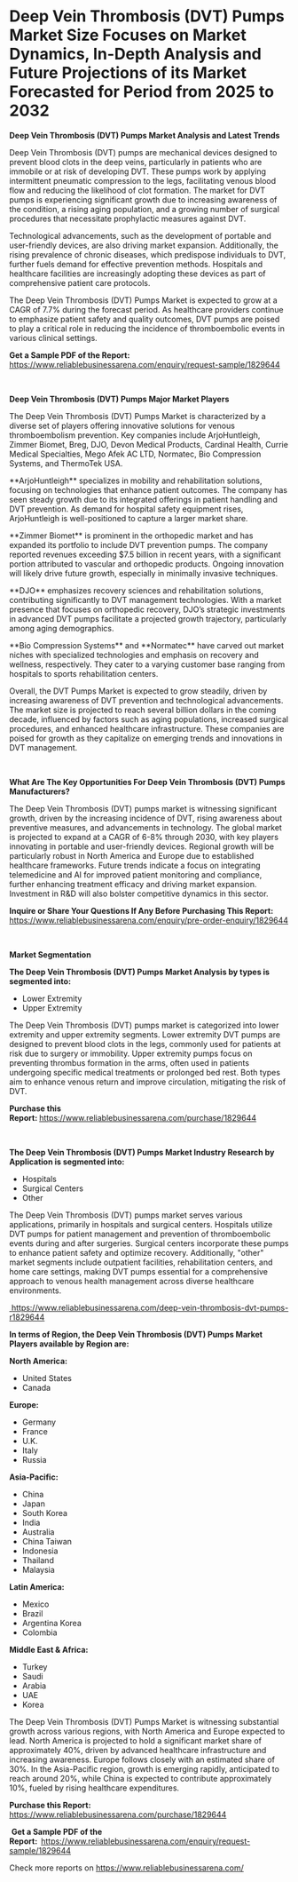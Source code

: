 <p><h1>Deep Vein Thrombosis (DVT) Pumps Market Size Focuses on Market Dynamics, In-Depth Analysis and Future Projections of its Market Forecasted for Period from 2025 to 2032</h1></p><p><strong>Deep Vein Thrombosis (DVT) Pumps Market Analysis and Latest Trends</strong></p>
<p><p>Deep Vein Thrombosis (DVT) pumps are mechanical devices designed to prevent blood clots in the deep veins, particularly in patients who are immobile or at risk of developing DVT. These pumps work by applying intermittent pneumatic compression to the legs, facilitating venous blood flow and reducing the likelihood of clot formation. The market for DVT pumps is experiencing significant growth due to increasing awareness of the condition, a rising aging population, and a growing number of surgical procedures that necessitate prophylactic measures against DVT.</p><p>Technological advancements, such as the development of portable and user-friendly devices, are also driving market expansion. Additionally, the rising prevalence of chronic diseases, which predispose individuals to DVT, further fuels demand for effective prevention methods. Hospitals and healthcare facilities are increasingly adopting these devices as part of comprehensive patient care protocols. </p><p>The Deep Vein Thrombosis (DVT) Pumps Market is expected to grow at a CAGR of 7.7% during the forecast period. As healthcare providers continue to emphasize patient safety and quality outcomes, DVT pumps are poised to play a critical role in reducing the incidence of thromboembolic events in various clinical settings.</p></p>
<p><strong>Get a Sample PDF of the Report:&nbsp;</strong> <a href="https://www.reliablebusinessarena.com/enquiry/request-sample/1829644?utm_campaign=2947&utm_medium=2&utm_source=Github&utm_content=ia&utm_term=05032025&utm_id=deep-vein-thrombosis-dvt-pumps">https://www.reliablebusinessarena.com/enquiry/request-sample/1829644</a></p>
<p>&nbsp;</p>
<p><strong>Deep Vein Thrombosis (DVT) Pumps Major Market Players</strong></p>
<p><p>The Deep Vein Thrombosis (DVT) Pumps Market is characterized by a diverse set of players offering innovative solutions for venous thromboembolism prevention. Key companies include ArjoHuntleigh, Zimmer Biomet, Breg, DJO, Devon Medical Products, Cardinal Health, Currie Medical Specialties, Mego Afek AC LTD, Normatec, Bio Compression Systems, and ThermoTek USA.</p><p>**ArjoHuntleigh** specializes in mobility and rehabilitation solutions, focusing on technologies that enhance patient outcomes. The company has seen steady growth due to its integrated offerings in patient handling and DVT prevention. As demand for hospital safety equipment rises, ArjoHuntleigh is well-positioned to capture a larger market share.</p><p>**Zimmer Biomet** is prominent in the orthopedic market and has expanded its portfolio to include DVT prevention pumps. The company reported revenues exceeding $7.5 billion in recent years, with a significant portion attributed to vascular and orthopedic products. Ongoing innovation will likely drive future growth, especially in minimally invasive techniques.</p><p>**DJO** emphasizes recovery sciences and rehabilitation solutions, contributing significantly to DVT management technologies. With a market presence that focuses on orthopedic recovery, DJO’s strategic investments in advanced DVT pumps facilitate a projected growth trajectory, particularly among aging demographics.</p><p>**Bio Compression Systems** and **Normatec** have carved out market niches with specialized technologies and emphasis on recovery and wellness, respectively. They cater to a varying customer base ranging from hospitals to sports rehabilitation centers.</p><p>Overall, the DVT Pumps Market is expected to grow steadily, driven by increasing awareness of DVT prevention and technological advancements. The market size is projected to reach several billion dollars in the coming decade, influenced by factors such as aging populations, increased surgical procedures, and enhanced healthcare infrastructure. These companies are poised for growth as they capitalize on emerging trends and innovations in DVT management.</p></p>
<p>&nbsp;</p>
<p><strong>What Are The Key Opportunities For Deep Vein Thrombosis (DVT) Pumps Manufacturers?</strong></p>
<p><p>The Deep Vein Thrombosis (DVT) pumps market is witnessing significant growth, driven by the increasing incidence of DVT, rising awareness about preventive measures, and advancements in technology. The global market is projected to expand at a CAGR of 6-8% through 2030, with key players innovating in portable and user-friendly devices. Regional growth will be particularly robust in North America and Europe due to established healthcare frameworks. Future trends indicate a focus on integrating telemedicine and AI for improved patient monitoring and compliance, further enhancing treatment efficacy and driving market expansion. Investment in R&D will also bolster competitive dynamics in this sector.</p></p>
<p><strong>Inquire or Share Your Questions If Any Before Purchasing This Report:</strong> <a href="https://www.reliablebusinessarena.com/enquiry/pre-order-enquiry/1829644?utm_campaign=2947&utm_medium=2&utm_source=Github&utm_content=ia&utm_term=05032025&utm_id=deep-vein-thrombosis-dvt-pumps">https://www.reliablebusinessarena.com/enquiry/pre-order-enquiry/1829644</a></p>
<p>&nbsp;</p>
<p><strong>Market Segmentation</strong></p>
<p><strong>The Deep Vein Thrombosis (DVT) Pumps Market Analysis by types is segmented into:</strong></p>
<p><ul><li>Lower Extremity</li><li>Upper Extremity</li></ul></p>
<p><p>The Deep Vein Thrombosis (DVT) pumps market is categorized into lower extremity and upper extremity segments. Lower extremity DVT pumps are designed to prevent blood clots in the legs, commonly used for patients at risk due to surgery or immobility. Upper extremity pumps focus on preventing thrombus formation in the arms, often used in patients undergoing specific medical treatments or prolonged bed rest. Both types aim to enhance venous return and improve circulation, mitigating the risk of DVT.</p></p>
<p><strong>Purchase this Report:&nbsp;</strong><a href="https://www.reliablebusinessarena.com/purchase/1829644?utm_campaign=2947&utm_medium=2&utm_source=Github&utm_content=ia&utm_term=05032025&utm_id=deep-vein-thrombosis-dvt-pumps">https://www.reliablebusinessarena.com/purchase/1829644</a></p>
<p>&nbsp;</p>
<p><strong>The Deep Vein Thrombosis (DVT) Pumps Market Industry Research by Application is segmented into:</strong></p>
<p><ul><li>Hospitals</li><li>Surgical Centers</li><li>Other</li></ul></p>
<p><p>The Deep Vein Thrombosis (DVT) pumps market serves various applications, primarily in hospitals and surgical centers. Hospitals utilize DVT pumps for patient management and prevention of thromboembolic events during and after surgeries. Surgical centers incorporate these pumps to enhance patient safety and optimize recovery. Additionally, "other" market segments include outpatient facilities, rehabilitation centers, and home care settings, making DVT pumps essential for a comprehensive approach to venous health management across diverse healthcare environments.</p></p>
<p><a href="https://www.reliablebusinessarena.com/deep-vein-thrombosis-dvt-pumps-r1829644?utm_campaign=2947&utm_medium=2&utm_source=Github&utm_content=ia&utm_term=05032025&utm_id=deep-vein-thrombosis-dvt-pumps">&nbsp;https://www.reliablebusinessarena.com/deep-vein-thrombosis-dvt-pumps-r1829644</a></p>
<p><strong>In terms of Region, the Deep Vein Thrombosis (DVT) Pumps Market Players available by Region are:</strong></p>
<p>
    <p> <strong> North America: </strong>
        <ul>
            <li>United States</li>
            <li>Canada</li>
        </ul>
        </p> 
    <p> <strong> Europe: </strong>
        <ul>
            <li>Germany</li>
            <li>France</li>
            <li>U.K.</li>
            <li>Italy</li>
            <li>Russia</li>
        </ul>
        </p> 
    <p> <strong> Asia-Pacific: </strong>
        <ul>
            <li>China</li>
            <li>Japan</li>
            <li>South Korea</li>
            <li>India</li>
            <li>Australia</li>
            <li>China Taiwan</li>
            <li>Indonesia</li>
            <li>Thailand</li>
            <li>Malaysia</li>
        </ul>
        </p> 
    <p> <strong> Latin America: </strong>
        <ul>
            <li>Mexico</li>
            <li>Brazil</li>
            <li>Argentina Korea</li>
            <li>Colombia</li>
        </ul>
        </p> 
    <p> <strong> Middle East & Africa: </strong>
        <ul>
            <li>Turkey</li>
            <li>Saudi</li>
            <li>Arabia</li>
            <li>UAE</li>
            <li>Korea</li>
        </ul>
    </p>
    </p>
<p><p>The Deep Vein Thrombosis (DVT) Pumps Market is witnessing substantial growth across various regions, with North America and Europe expected to lead. North America is projected to hold a significant market share of approximately 40%, driven by advanced healthcare infrastructure and increasing awareness. Europe follows closely with an estimated share of 30%. In the Asia-Pacific region, growth is emerging rapidly, anticipated to reach around 20%, while China is expected to contribute approximately 10%, fueled by rising healthcare expenditures.</p></p>
<p><strong>Purchase this Report: </strong><a href="https://www.reliablebusinessarena.com/purchase/1829644?utm_campaign=2947&utm_medium=2&utm_source=Github&utm_content=ia&utm_term=05032025&utm_id=deep-vein-thrombosis-dvt-pumps">https://www.reliablebusinessarena.com/purchase/1829644</a></p>
<p>&nbsp;<strong>Get a Sample PDF of the Report:&nbsp;&nbsp;</strong><a href="https://www.reliablebusinessarena.com/enquiry/request-sample/1829644?utm_campaign=2947&utm_medium=2&utm_source=Github&utm_content=ia&utm_term=05032025&utm_id=deep-vein-thrombosis-dvt-pumps">https://www.reliablebusinessarena.com/enquiry/request-sample/1829644</a></p>
<p><strong></strong></p>
<p>Check more reports on <a href="https://www.reliablebusinessarena.com/?utm_campaign=2947&utm_medium=2&utm_source=Github&utm_content=ia&utm_term=05032025&utm_id=deep-vein-thrombosis-dvt-pumps">https://www.reliablebusinessarena.com/</a></p>